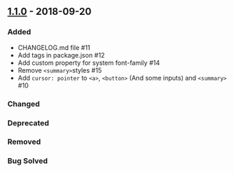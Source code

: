 ## [1.1.0](https://github.com/barcia/standarize/releases/tag/v1.1.0) - 2018-09-20
### Added
- CHANGELOG.md file #11
- Add tags in package.json #12
- Add custom property for system font-family #14
- Remove `<summary>`styles #15
- Add `cursor: pointer` to `<a>`, `<button>` (And some inputs) and `<summary>` #10

### Changed


### Deprecated

### Removed

### Bug Solved
